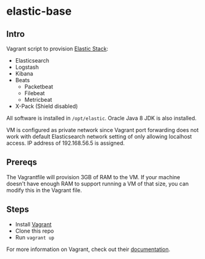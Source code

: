 # elastic-base

## Intro

Vagrant script to provision [Elastic Stack](https://www.elastic.co/v5):
* Elasticsearch
* Logstash
* Kibana
* Beats
  * Packetbeat
  * Filebeat
  * Metricbeat
* X-Pack (Shield disabled)

All software is installed in `/opt/elastic`.
Oracle Java 8 JDK is also installed.

VM is configured as private network since Vagrant port forwarding
does not work with default Elasticsearch network setting of only
allowing localhost access. IP address of 192.168.56.5 is assigned.

## Prereqs

The Vagrantfile will provision 3GB of RAM to the VM. If your machine doesn't
have enough RAM to support running a VM of that size, you can modify
this in the Vagrant file.

## Steps

* Install [Vagrant](https://www.vagrantup.com/docs/installation/)
* Clone this repo
* Run `vagrant up`

For more information on Vagrant, check out their [documentation](https://www.vagrantup.com/docs/).
